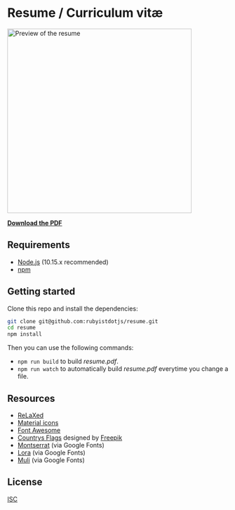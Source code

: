# Resume / Curriculum vitæ 

<img src="https://i.imgur.com/mZotzUl.jpg" alt="Preview of the resume" height="420" />

[**Download the PDF**](https://github.com/rubyistdotjs/resume/raw/master/resume.pdf)

## Requirements

- [Node.js](https://nodejs.org/) (10.15.x recommended)
- [npm](https://www.npmjs.com/)

## Getting started

Clone this repo and install the dependencies:
```bash
git clone git@github.com:rubyistdotjs/resume.git
cd resume
npm install
```

Then you can use the following commands:
- `npm run build` to build *resume.pdf*.
- `npm run watch` to automatically build *resume.pdf* everytime you change a file.

## Resources

* [ReLaXed](https://github.com/RelaxedJS/ReLaXed)
* [Material icons](https://material.io/tools/icons/)
* [Font Awesome](https://fontawesome.com/)
* [Countrys Flags](https://www.flaticon.com/packs/countrys-flags) designed by [Freepik](https://www.freepik.com/)
* [Montserrat](https://fonts.google.com/specimen/Montserrat) (via Google Fonts)
* [Lora](https://fonts.google.com/specimen/Lora) (via Google Fonts)
* [Muli](https://fonts.google.com/specimen/Muli) (via Google Fonts)

## License

[ISC](./LICENSE)
